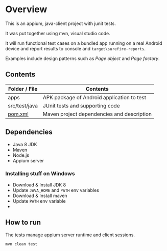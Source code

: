 # Overview

This is an appium, java-client project with junit tests.

It was put together using mvn, visual studio code.

It will run functional test cases on a bundled app running on a real Android device and report results to console and `target\surefire-reports`.


Examples include design patterns such as *Page object* and *Page factory*.


## Contents


| **Folder / File**                    | **Contents** |
| ---                           | ---          |
|   apps |   APK package of Android application to test      |
|   src/test/java               |    JUnit tests and supporting code     |
|   [pom.xml](pom.xml)               |    Maven project dependencies and description     |


## Dependencies

- Java 8 JDK
- Maven
- Node.js
- Appium server

### Installing stuff on Windows

- Download & Install JDK 8
- Update `JAVA_HOME` and `PATH` env variables
- Download & Install maven
- Update `PATH` env variable
- 

## How to run

The tests manage appium server runtime and client sessions.

`mvn clean test`

